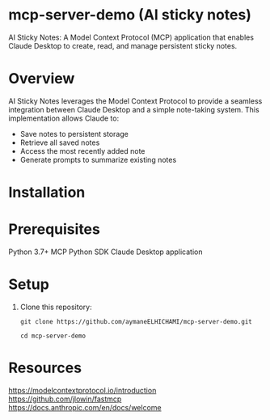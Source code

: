 # mcp-server-demo (AI sticky notes)
AI Sticky Notes: A Model Context Protocol (MCP) application that enables Claude Desktop to create, read, and manage persistent sticky notes.

# Overview
AI Sticky Notes leverages the Model Context Protocol to provide a seamless integration between Claude Desktop and a simple note-taking system. This implementation allows Claude to:

- Save notes to persistent storage
- Retrieve all saved notes
- Access the most recently added note
- Generate prompts to summarize existing notes

# Installation

# Prerequisites

Python 3.7+
MCP Python SDK
Claude Desktop application

# Setup
1. Clone this repository:

    `git clone https://github.com/aymaneELHICHAMI/mcp-server-demo.git`

    `cd mcp-server-demo`

# Resources

https://modelcontextprotocol.io/introduction
https://github.com/jlowin/fastmcp
https://docs.anthropic.com/en/docs/welcome
    